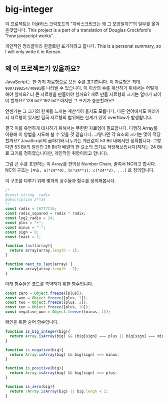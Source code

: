 # big-integer

이 프로젝트는 더글라스 크락포드의 "자바스크립크는 왜 그 모양일까?"의 일부를 옮겨 온것입니다.
This project is a part of a translation of Douglas Crockford's "how javascript works".

개인적인 정리글이라 한글로만 표기하려고 합니다.
This is a personal summary, so I will only write it in Korean.

## 왜 이 프로젝트가 있을까요?

JavaScript는 한 가지 자료형으로 모든 수를 표기합니다. 이 자료형은 최대 `9007199254740991`를 나타낼 수 있습니다. 이 이상의 수를 계산하기 위해서는 어떻게 해야 할까요? 더 큰 자료형을 만들어야 할까요? 새로 만들 자료형의 크기는 얼마가 되어야 할까요? 128 bit? 192 bit? 하지만 그 크기가 충분할까요?

언젠가는 그 크기의 한계를 느끼는 계산식이 올지도 모릅니다. 다른 언어에서도 여러가지 자료형이 있지만 결국 자료형의 범위에는 한계가 있어 overflow가 발생합니다.

결국 이를 유연하게 대처하기 위해서는 무한한 자료형이 필요합니다. 다행히 Array를 이용해 이 방법을 시도해 볼 수 있을 것 같습니다. 그렇다면 각 요소의 크기는 몇이 적당할까요? JavaScript의 곱하기와 나누기는 계산값이 53 Bit 내에서만 정확합니다. 그렇다면 53 Bit의 절반인 26 Bit가 배열의 한 요소의 크기로 적당해보입니다(저자는 24 Bit로 크기를 정하였습니다만, 개인적인 취향이라고 합니다).

그럼 큰 수를 표현하는 이 Array를 편의상 Number Chain, 줄여서 NC라고 합시다. NC의 구조는 `[부호, a(*24**0), b(*24**1), c(*24**2), ...]` 로 정의합니다.

이 구조를 다루기 위해 몇개의 상수들과 함수를 정의해봅시다.

```JavaScript
/*
@const string  radix
@description 2**24
*/
const radix = 16777216;
const radix_squared = radix * radix;
const log2_radix = 24;
const plus = "+";
const minus = "-";
const sign = 0;
const least = 1;

function last(array){
  return array[array.length - 1];
}

function next_to_last(array) {
  return array[array.length - 2];
}

```

아래 함수들은 코드를 축약하기 위한 함수입니다.

```JavaScript
const zero = Object.freeze([plus]);
const wun = Object.freeze([plus, 1]);
const two = Object.freeze([plus, 2]);
const ten = Object.freeze([plus, 10]);
const negative_wun = Object.freeze([minus, 1]);
```

확인을 위한 술어 함수입니다.

```JavaScript
function is_big_integer(big){
  return Array.isArray(big) && (big[sign] === plus || big[sign] === minus );
}

function is_negative(big){
  return Array.isArray(big) && big[sign] === minus;
}

function is_positive(big){
  return Array.isArray(big) && big[sign] === plus;
}

function is_zero(big){
  return !Array.isArray(big) || big.lengh < 2;
}
```
